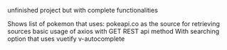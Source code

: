 unfinished project but with complete functionalities

Shows list of pokemon that uses:
pokeapi.co as the source for retrieving sources
basic usage of axios with GET REST api method
With searching option that uses vuetify v-autocomplete
